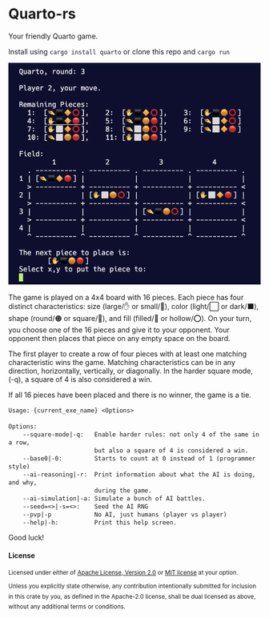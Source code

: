 # Quarto-rs

Your friendly Quarto game.

Install using `cargo install quarto` or clone this repo and `cargo run`

![Quarto In-Game Screenshot](quarto.png?raw=true "Quarto In-Game Screenshot")

The game is played on a 4x4 board with 16 pieces. Each piece has four distinct
characteristics: size (large/✋ or small/🤏), color (light/⬜ or dark/⬛),
shape (round/🟠 or square/🔶), and fill (filled/🔴 or hollow/⭕).
On your turn, you choose one of the 16 pieces and give it to your opponent.
Your opponent then places that piece on any empty space on the board.

The first player to create a row of four pieces with at least one matching
characteristic wins the game. Matching characteristics can be in any direction,
horizontally, vertically, or diagonally.
In the harder square mode, (-q), a square of 4 is also considered a win.

If all 16 pieces have been placed and there is no winner, the game is a tie.

```
Usage: {current_exe_name} <Options>

Options:
    --square-mode|-q:   Enable harder rules: not only 4 of the same in a row,
                        but also a square of 4 is considered a win.
    --base0|-0:         Starts to count at 0 instead of 1 (programmer style)
    --ai-reasoning|-r:  Print information about what the AI is doing, and why,
                        during the game.
    --ai-simulation|-a: Simulate a bunch of AI battles.
    --seed=<>|-s=<>:    Seed the AI RNG
    --pvp|-p            No AI, just humans (player vs player)
    --help|-h:          Print this help screen.
```

Good luck!


#### License

<sup>
Licensed under either of <a href="LICENSE-APACHE">Apache License, Version
2.0</a> or <a href="LICENSE-MIT">MIT license</a> at your option.
</sup>

<br>

<sub>
Unless you explicitly state otherwise, any contribution intentionally submitted
for inclusion in this crate by you, as defined in the Apache-2.0 license, shall
be dual licensed as above, without any additional terms or conditions.
</sub>

<br>
